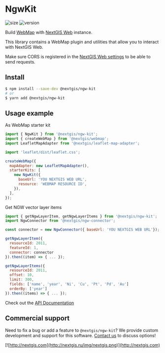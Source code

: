 # NgwKit

![size](https://img.shields.io/bundlephobia/minzip/@nextgis/ngw-kit) ![version](https://img.shields.io/npm/v/@nextgis/ngw-kit)

Build [WebMap](../webmap/README.md) with [NextGIS Web](http://nextgis.ru/nextgis-web/) instance.

This library contains a WebMap plugin and utilities that allow you to interact with NextGIS Web.

Make sure CORS is registered in the [NextGIS Web settings](https://docs.nextgis.com/docs_ngcom/source/CORS.html) to be able to send requests.

## Install

```bash
$ npm install --save-dev @nextgis/ngw-kit
# or
$ yarn add @nextgis/ngw-kit
```

## Usage example

As WebMap starter kit

```javascript
import { NgwKit } from '@nextgis/ngw-kit';
import { createWebMap } from '@nextgis/webmap';
import LeafletMapAdapter from '@nextgis/leaflet-map-adapter';

import 'leaflet/dist/leaflet.css';

createWebMap({
  mapAdapter: new LeafletMapAdapter(),
  starterKits: [
    new NgwKit({
      baseUrl: 'YOU NEXTGIS WEB URL',
      resource: 'WEBMAP RESOURCE ID',
    }),
  ],
});
```

Get NGW vector layer items

```javascript
import { getNgwLayerItem, getNgwLayerItems } from '@nextgis/ngw-kit';
import NgwConnector from '@nextgis/ngw-connector';

const connector = new NgwConnector({ baseUrl: 'YOU NEXTGIS WEB URL'});

getNgwLayerItem({
  resourceId: 2011,
  featureId: 1,
  connector: connector
}).then((item) => { ... });

getNgwLayerItems({
  resourceId: 2011,
  offset: 10,
  limit: 300,
  fields: ['name', 'year', 'Ni', 'Cu', 'Pt', 'Pd', 'Au']
  orderBy: ['year']
}).then((items) => { ... });
```

Check out the [API Documentation](https://github.com/nextgis/nextgis_frontend/blob/master/markdown/ngw-kit.md)

## Commercial support

Need to fix a bug or add a feature to `@nextgis/ngw-kit`? We provide custom development and support for this software. [Contact us](http://nextgis.com/contact/) to discuss options!

[![http://nextgis.com](http://nextgis.ru/img/nextgis.png)](http://nextgis.com)
